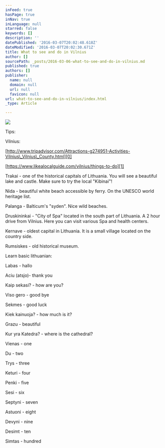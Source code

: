 ```yaml
---
inFeed: true
hasPage: true
inNav: true
inLanguage: null
starred: false
keywords: []
description: ''
datePublished: '2016-03-07T20:02:48.618Z'
dateModified: '2016-03-07T20:02:30.671Z'
title: What to see and do in Vilnius
author: []
sourcePath: _posts/2016-03-06-what-to-see-and-do-in-vilnius.md
published: true
authors: []
publisher:
  name: null
  domain: null
  url: null
  favicon: null
url: what-to-see-and-do-in-vilnius/index.html
_type: Article

---
```

![](https://the-grid-user-content.s3-us-west-2.amazonaws.com/a3f64639-0593-46be-b2f6-59c4002ee195.jpg)

Tips: 

Vilnius:

[http://www.tripadvisor.com/Attractions-g274951-Activities-Vilnius\_Vilnius\_County.html][0]

[https://www.likealocalguide.com/vilnius/things-to-do][1]

Trakai - one of the historical capitals of Lithuania. You will see a beautiful lake and castle. Make sure to try the local "Kibinai"!

Nida - beautiful white beach accessible by ferry. On the UNESCO world heritage list.

Palanga - Balticum's "syden". Nice wild beaches.

Druskininkai - "City of Spa" located in the south part of Lithuania. A 2 hour drive from Vilnius. Here you can visit various Spa and health centers.

Kernave - oldest capital in Lithuania. It is a small village located on the country side. 

Rumsiskes - old historical museum.

Learn basic lithuanian: 

Labas - hallo

Aciu (atsjo)- thank you

Kaip sekasi? - how are you?

Viso gero - good bye

Sekmes - good luck

Kiek kainuoja? - how much is it?

Grazu - beautiful

Kur yra Katedra? - where is the cathedral?

Vienas - one

Du - two

Trys - three

Keturi - four

Penki - five

Sesi - six

Septyni - seven

Astuoni - eight

Devyni - nine

Desimt - ten

Simtas - hundred

[0]: http://www.tripadvisor.com/Attractions-g274951-Activities-Vilnius_Vilnius_County.html
[1]: https://www.likealocalguide.com/vilnius/things-to-do